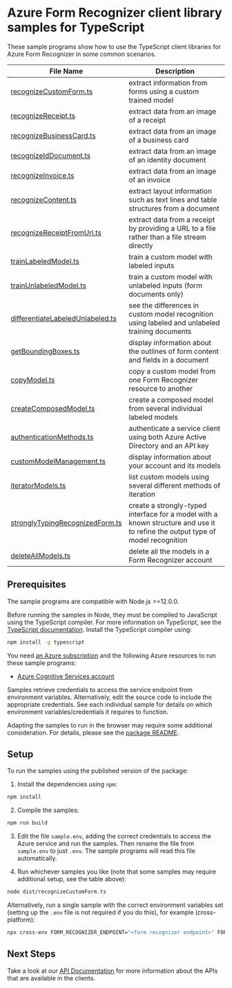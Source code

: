 # Azure Form Recognizer client library samples for TypeScript

These sample programs show how to use the TypeScript client libraries for Azure Form Recognizer in some common scenarios.

| **File Name**                                                     | **Description**                                                                                                                |
| ----------------------------------------------------------------- | ------------------------------------------------------------------------------------------------------------------------------ |
| [recognizeCustomForm.ts][recognizecustomform]                     | extract information from forms using a custom trained model                                                                    |
| [recognizeReceipt.ts][recognizereceipt]                           | extract data from an image of a receipt                                                                                        |
| [recognizeBusinessCard.ts][recognizebusinesscard]                 | extract data from an image of a business card                                                                                  |
| [recognizeIdDocument.ts][recognizeiddocument]                     | extract data from an image of an identity document                                                                             |
| [recognizeInvoice.ts][recognizeinvoice]                           | extract data from an image of an invoice                                                                                       |
| [recognizeContent.ts][recognizecontent]                           | extract layout information such as text lines and table structures from a document                                             |
| [recognizeReceiptFromUrl.ts][recognizereceiptfromurl]             | extract data from a receipt by providing a URL to a file rather than a file stream directly                                    |
| [trainLabeledModel.ts][trainlabeledmodel]                         | train a custom model with labeled inputs                                                                                       |
| [trainUnlabeledModel.ts][trainunlabeledmodel]                     | train a custom model with unlabeled inputs (form documents only)                                                               |
| [differentiateLabeledUnlabeled.ts][differentiatelabeledunlabeled] | see the differences in custom model recognition using labeled and unlabeled training documents                                 |
| [getBoundingBoxes.ts][getboundingboxes]                           | display information about the outlines of form content and fields in a document                                                |
| [copyModel.ts][copymodel]                                         | copy a custom model from one Form Recognizer resource to another                                                               |
| [createComposedModel.ts][createcomposedmodel]                     | create a composed model from several individual labeled models                                                                 |
| [authenticationMethods.ts][authenticationmethods]                 | authenticate a service client using both Azure Active Directory and an API key                                                 |
| [customModelManagement.ts][custommodelmanagement]                 | display information about your account and its models                                                                          |
| [iteratorModels.ts][iteratormodels]                               | list custom models using several different methods of iteration                                                                |
| [stronglyTypingRecognizedForm.ts][stronglytypingrecognizedform]   | create a strongly-typed interface for a model with a known structure and use it to refine the output type of model recognition |
| [deleteAllModels.ts][deleteallmodels]                             | delete all the models in a Form Recognizer account                                                                             |

## Prerequisites

The sample programs are compatible with Node.js >=12.0.0.

Before running the samples in Node, they must be compiled to JavaScript using the TypeScript compiler. For more information on TypeScript, see the [TypeScript documentation][typescript]. Install the TypeScript compiler using:

```bash
npm install -g typescript
```

You need [an Azure subscription][freesub] and the following Azure resources to run these sample programs:

- [Azure Cognitive Services account][createinstance_azurecognitiveservicesaccount]

Samples retrieve credentials to access the service endpoint from environment variables. Alternatively, edit the source code to include the appropriate credentials. See each individual sample for details on which environment variables/credentials it requires to function.

Adapting the samples to run in the browser may require some additional consideration. For details, please see the [package README][package].

## Setup

To run the samples using the published version of the package:

1. Install the dependencies using `npm`:

```bash
npm install
```

2. Compile the samples:

```bash
npm run build
```

3. Edit the file `sample.env`, adding the correct credentials to access the Azure service and run the samples. Then rename the file from `sample.env` to just `.env`. The sample programs will read this file automatically.

4. Run whichever samples you like (note that some samples may require additional setup, see the table above):

```bash
node dist/recognizeCustomForm.ts
```

Alternatively, run a single sample with the correct environment variables set (setting up the `.env` file is not required if you do this), for example (cross-platform):

```bash
npx cross-env FORM_RECOGNIZER_ENDPOINT="<form recognizer endpoint>" FORM_RECOGNIZER_API_KEY="<form recognizer api key>" CUSTOM_MODEL_ID="<custom model id>" node dist/recognizeCustomForm.js
```

## Next Steps

Take a look at our [API Documentation][apiref] for more information about the APIs that are available in the clients.

[recognizecustomform]: https://github.com/Azure/azure-sdk-for-js/blob/master/sdk/formrecognizer/ai-form-recognizer/samples/v3-beta/typescript/src/recognizeCustomForm.ts
[recognizereceipt]: https://github.com/Azure/azure-sdk-for-js/blob/master/sdk/formrecognizer/ai-form-recognizer/samples/v3-beta/typescript/src/recognizeReceipt.ts
[recognizebusinesscard]: https://github.com/Azure/azure-sdk-for-js/blob/master/sdk/formrecognizer/ai-form-recognizer/samples/v3-beta/typescript/src/recognizeBusinessCard.ts
[recognizeiddocument]: https://github.com/Azure/azure-sdk-for-js/blob/master/sdk/formrecognizer/ai-form-recognizer/samples/v3-beta/typescript/src/recognizeIdDocument.ts
[recognizeinvoice]: https://github.com/Azure/azure-sdk-for-js/blob/master/sdk/formrecognizer/ai-form-recognizer/samples/v3-beta/typescript/src/recognizeInvoice.ts
[recognizecontent]: https://github.com/Azure/azure-sdk-for-js/blob/master/sdk/formrecognizer/ai-form-recognizer/samples/v3-beta/typescript/src/recognizeContent.ts
[recognizereceiptfromurl]: https://github.com/Azure/azure-sdk-for-js/blob/master/sdk/formrecognizer/ai-form-recognizer/samples/v3-beta/typescript/src/recognizeReceiptFromUrl.ts
[trainlabeledmodel]: https://github.com/Azure/azure-sdk-for-js/blob/master/sdk/formrecognizer/ai-form-recognizer/samples/v3-beta/typescript/src/trainLabeledModel.ts
[trainunlabeledmodel]: https://github.com/Azure/azure-sdk-for-js/blob/master/sdk/formrecognizer/ai-form-recognizer/samples/v3-beta/typescript/src/trainUnlabeledModel.ts
[differentiatelabeledunlabeled]: https://github.com/Azure/azure-sdk-for-js/blob/master/sdk/formrecognizer/ai-form-recognizer/samples/v3-beta/typescript/src/differentiateLabeledUnlabeled.ts
[getboundingboxes]: https://github.com/Azure/azure-sdk-for-js/blob/master/sdk/formrecognizer/ai-form-recognizer/samples/v3-beta/typescript/src/getBoundingBoxes.ts
[copymodel]: https://github.com/Azure/azure-sdk-for-js/blob/master/sdk/formrecognizer/ai-form-recognizer/samples/v3-beta/typescript/src/copyModel.ts
[createcomposedmodel]: https://github.com/Azure/azure-sdk-for-js/blob/master/sdk/formrecognizer/ai-form-recognizer/samples/v3-beta/typescript/src/createComposedModel.ts
[authenticationmethods]: https://github.com/Azure/azure-sdk-for-js/blob/master/sdk/formrecognizer/ai-form-recognizer/samples/v3-beta/typescript/src/authenticationMethods.ts
[custommodelmanagement]: https://github.com/Azure/azure-sdk-for-js/blob/master/sdk/formrecognizer/ai-form-recognizer/samples/v3-beta/typescript/src/customModelManagement.ts
[iteratormodels]: https://github.com/Azure/azure-sdk-for-js/blob/master/sdk/formrecognizer/ai-form-recognizer/samples/v3-beta/typescript/src/iteratorModels.ts
[stronglytypingrecognizedform]: https://github.com/Azure/azure-sdk-for-js/blob/master/sdk/formrecognizer/ai-form-recognizer/samples/v3-beta/typescript/src/stronglyTypingRecognizedForm.ts
[deleteallmodels]: https://github.com/Azure/azure-sdk-for-js/blob/master/sdk/formrecognizer/ai-form-recognizer/samples/v3-beta/typescript/src/deleteAllModels.ts
[apiref]: https://docs.microsoft.com/javascript/api/@azure/ai-form-recognizer
[freesub]: https://azure.microsoft.com/free/
[createinstance_azurecognitiveservicesaccount]: https://docs.microsoft.com/azure/cognitive-services/cognitive-services-apis-create-account
[package]: https://github.com/Azure/azure-sdk-for-js/tree/master/sdk/formrecognizer/ai-form-recognizer/README.md
[typescript]: https://www.typescriptlang.org/docs/home.html
